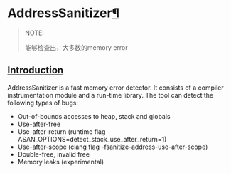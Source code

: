 # AddressSanitizer[¶](https://clang.llvm.org/docs/AddressSanitizer.html#addresssanitizer)

> NOTE: 
>
> 能够检查出，大多数的memory error
>
> 

## [Introduction](https://clang.llvm.org/docs/AddressSanitizer.html#id1)

AddressSanitizer is a fast memory error detector. It consists of a compiler instrumentation module and a run-time library. The tool can detect the following types of bugs:

- Out-of-bounds accesses to heap, stack and globals
- Use-after-free
- Use-after-return (runtime flag ASAN_OPTIONS=detect_stack_use_after_return=1)
- Use-after-scope (clang flag -fsanitize-address-use-after-scope)
- Double-free, invalid free
- Memory leaks (experimental)